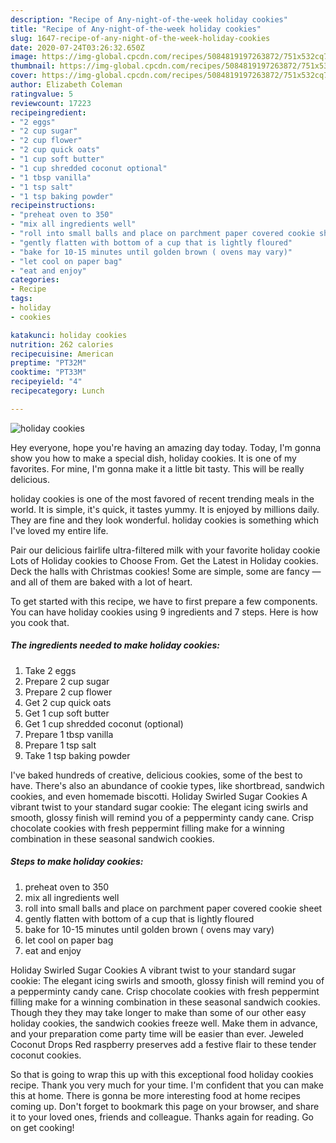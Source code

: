 ```yaml
---
description: "Recipe of Any-night-of-the-week holiday cookies"
title: "Recipe of Any-night-of-the-week holiday cookies"
slug: 1647-recipe-of-any-night-of-the-week-holiday-cookies
date: 2020-07-24T03:26:32.650Z
image: https://img-global.cpcdn.com/recipes/5084819197263872/751x532cq70/holiday-cookies-recipe-main-photo.jpg
thumbnail: https://img-global.cpcdn.com/recipes/5084819197263872/751x532cq70/holiday-cookies-recipe-main-photo.jpg
cover: https://img-global.cpcdn.com/recipes/5084819197263872/751x532cq70/holiday-cookies-recipe-main-photo.jpg
author: Elizabeth Coleman
ratingvalue: 5
reviewcount: 17223
recipeingredient:
- "2 eggs"
- "2 cup sugar"
- "2 cup flower"
- "2 cup quick oats"
- "1 cup soft butter"
- "1 cup shredded coconut optional"
- "1 tbsp vanilla"
- "1 tsp salt"
- "1 tsp baking powder"
recipeinstructions:
- "preheat oven to 350"
- "mix all ingredients well"
- "roll into small balls and place on parchment paper covered cookie sheet"
- "gently flatten with bottom of a cup that is lightly floured"
- "bake for 10-15 minutes until golden brown ( ovens may vary)"
- "let cool on paper bag"
- "eat and enjoy"
categories:
- Recipe
tags:
- holiday
- cookies

katakunci: holiday cookies 
nutrition: 262 calories
recipecuisine: American
preptime: "PT32M"
cooktime: "PT33M"
recipeyield: "4"
recipecategory: Lunch

---
```



![holiday cookies](https://img-global.cpcdn.com/recipes/5084819197263872/751x532cq70/holiday-cookies-recipe-main-photo.jpg)

Hey everyone, hope you're having an amazing day today. Today, I'm gonna show you how to make a special dish, holiday cookies. It is one of my favorites. For mine, I'm gonna make it a little bit tasty. This will be really delicious.

holiday cookies is one of the most favored of recent trending meals in the world. It is simple, it's quick, it tastes yummy. It is enjoyed by millions daily. They are fine and they look wonderful. holiday cookies is something which I've loved my entire life.

Pair our delicious fairlife ultra-filtered milk with your favorite holiday cookie Lots of Holiday cookies to Choose From. Get the Latest in Holiday cookies. Deck the halls with Christmas cookies! Some are simple, some are fancy — and all of them are baked with a lot of heart.


To get started with this recipe, we have to first prepare a few components. You can have holiday cookies using 9 ingredients and 7 steps. Here is how you cook that.

<!--inarticleads1-->

##### The ingredients needed to make holiday cookies:

1. Take 2 eggs
1. Prepare 2 cup sugar
1. Prepare 2 cup flower
1. Get 2 cup quick oats
1. Get 1 cup soft butter
1. Get 1 cup shredded coconut (optional)
1. Prepare 1 tbsp vanilla
1. Prepare 1 tsp salt
1. Take 1 tsp baking powder


I&#39;ve baked hundreds of creative, delicious cookies, some of the best to have. There&#39;s also an abundance of cookie types, like shortbread, sandwich cookies, and even homemade biscotti. Holiday Swirled Sugar Cookies A vibrant twist to your standard sugar cookie: The elegant icing swirls and smooth, glossy finish will remind you of a pepperminty candy cane. Crisp chocolate cookies with fresh peppermint filling make for a winning combination in these seasonal sandwich cookies. 

<!--inarticleads2-->

##### Steps to make holiday cookies:

1. preheat oven to 350
1. mix all ingredients well
1. roll into small balls and place on parchment paper covered cookie sheet
1. gently flatten with bottom of a cup that is lightly floured
1. bake for 10-15 minutes until golden brown ( ovens may vary)
1. let cool on paper bag
1. eat and enjoy


Holiday Swirled Sugar Cookies A vibrant twist to your standard sugar cookie: The elegant icing swirls and smooth, glossy finish will remind you of a pepperminty candy cane. Crisp chocolate cookies with fresh peppermint filling make for a winning combination in these seasonal sandwich cookies. Though they they may take longer to make than some of our other easy holiday cookies, the sandwich cookies freeze well. Make them in advance, and your preparation come party time will be easier than ever. Jeweled Coconut Drops Red raspberry preserves add a festive flair to these tender coconut cookies. 

So that is going to wrap this up with this exceptional food holiday cookies recipe. Thank you very much for your time. I'm confident that you can make this at home. There is gonna be more interesting food at home recipes coming up. Don't forget to bookmark this page on your browser, and share it to your loved ones, friends and colleague. Thanks again for reading. Go on get cooking!
